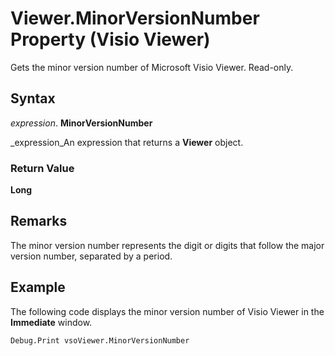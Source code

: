 
# Viewer.MinorVersionNumber Property (Visio Viewer)

Gets the minor version number of Microsoft Visio Viewer. Read-only.


## Syntax

 _expression_. **MinorVersionNumber**

 _expression_An expression that returns a  **Viewer** object.


### Return Value

 **Long**


## Remarks

The minor version number represents the digit or digits that follow the major version number, separated by a period.


## Example

The following code displays the minor version number of Visio Viewer in the  **Immediate** window.


```vb
Debug.Print vsoViewer.MinorVersionNumber
```

